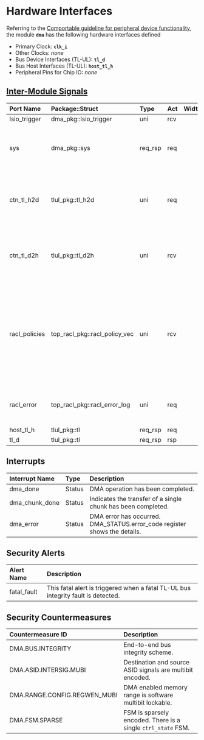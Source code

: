 # Hardware Interfaces

<!-- BEGIN CMDGEN util/regtool.py --interfaces ./hw/ip/dma/data/dma.hjson -->
Referring to the [Comportable guideline for peripheral device functionality](https://opentitan.org/book/doc/contributing/hw/comportability), the module **`dma`** has the following hardware interfaces defined
- Primary Clock: **`clk_i`**
- Other Clocks: *none*
- Bus Device Interfaces (TL-UL): **`tl_d`**
- Bus Host Interfaces (TL-UL): **`host_tl_h`**
- Peripheral Pins for Chip IO: *none*

## [Inter-Module Signals](https://opentitan.org/book/doc/contributing/hw/comportability/index.html#inter-signal-handling)

| Port Name     | Package::Struct               | Type    | Act   |   Width | Description                                                                                                                          |
|:--------------|:------------------------------|:--------|:------|--------:|:-------------------------------------------------------------------------------------------------------------------------------------|
| lsio_trigger  | dma_pkg::lsio_trigger         | uni     | rcv   |       1 |                                                                                                                                      |
| sys           | dma_pkg::sys                  | req_rsp | req   |       1 | SoC System Bus (requests and responses), synchronous                                                                                 |
| ctn_tl_h2d    | tlul_pkg::tl_h2d              | uni     | req   |       1 | TL-UL host port for egress into CTN (request part), synchronous                                                                      |
| ctn_tl_d2h    | tlul_pkg::tl_d2h              | uni     | rcv   |       1 | TL-UL host port for egress into CTN (response part), synchronous                                                                     |
| racl_policies | top_racl_pkg::racl_policy_vec | uni     | rcv   |       1 | Incoming RACL policy vector from a racl_ctrl instance. The policy selection vector (parameter) selects the policy for each register. |
| racl_error    | top_racl_pkg::racl_error_log  | uni     | req   |       1 | RACL error log information of this module.                                                                                           |
| host_tl_h     | tlul_pkg::tl                  | req_rsp | req   |       1 |                                                                                                                                      |
| tl_d          | tlul_pkg::tl                  | req_rsp | rsp   |       1 |                                                                                                                                      |

## Interrupts

| Interrupt Name   | Type   | Description                                                               |
|:-----------------|:-------|:--------------------------------------------------------------------------|
| dma_done         | Status | DMA operation has been completed.                                         |
| dma_chunk_done   | Status | Indicates the transfer of a single chunk has been completed.              |
| dma_error        | Status | DMA error has occurred. DMA_STATUS.error_code register shows the details. |

## Security Alerts

| Alert Name   | Description                                                                       |
|:-------------|:----------------------------------------------------------------------------------|
| fatal_fault  | This fatal alert is triggered when a fatal TL-UL bus integrity fault is detected. |

## Security Countermeasures

| Countermeasure ID            | Description                                                  |
|:-----------------------------|:-------------------------------------------------------------|
| DMA.BUS.INTEGRITY            | End-to-end bus integrity scheme.                             |
| DMA.ASID.INTERSIG.MUBI       | Destination and source ASID signals are multibit encoded.    |
| DMA.RANGE.CONFIG.REGWEN_MUBI | DMA enabled memory range is software multibit lockable.      |
| DMA.FSM.SPARSE               | FSM is sparsely encoded. There is a single `ctrl_state` FSM. |


<!-- END CMDGEN -->
